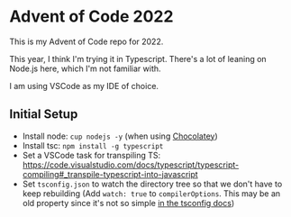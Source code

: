 # Advent of Code 2022

This is my Advent of Code repo for 2022.

This year, I think I'm trying it in Typescript. There's a lot of leaning on Node.js here, which I'm not familiar with.

I am using VSCode as my IDE of choice.

## Initial Setup
- Install node: `cup nodejs -y` (when using [Chocolatey](https://docs.chocolatey.org))
- Install tsc: `npm install -g typescript`
- Set a VSCode task for transpiling TS: https://code.visualstudio.com/docs/typescript/typescript-compiling#_transpile-typescript-into-javascript
- Set `tsconfig.json` to watch the directory tree so that we don't have to keep rebuilding (Add `watch: true` to `compilerOptions`. This may be an old property since it's not so simple [in the tsconfig docs](https://www.typescriptlang.org/tsconfig))

